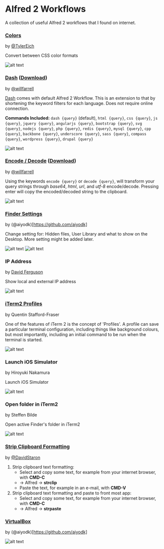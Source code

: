 Alfred 2 Workflows
==================

A collection of useful Alfred 2 workflows that I found on internet.

### [Colors](https://github.com/TylerEich/Alfred-Extras)
by [@TylerEich](http://github.com/TylerEich)

Convert between CSS color formats

![alt text][colors]

### [Dash](https://github.com/willfarrell/alfred-dash-workflow) ([Download](https://raw.github.com/willfarrell/alfred-dash-workflow/master/Dash.alfredworkflow))
by [@willfarrell](https://github.com/willfarrell)

[Dash](http://kapeli.com/) comes with default Alfred 2 Workflow. This is an extension to that by shortening the keyword filters for each language. Does not require online connection.

**Commands Included:** `dash {query}` (default), `html {query}`, `css {query}`, `js {query}`, `jquery {query}`, `angularjs {query}`, `bootstrap {query}`, `svg {query}`, `nodejs {query}`, `php {query}`, `redis {query}`, `mysql {query}`, `cpp {query}`, `backbone {query}`, `underscore {query}`, `sass {query}`, `compass {query}`, `wordpress {query}`, `drupal {query}`

![alt text][dash]

### [Encode / Decode](https://github.com/willfarrell/alfred-encode-decode-workflow) ([Download](https://raw.github.com/willfarrell/alfred-encode-decode-workflow/master/encode-decode.alfredworkflow))
by [@willfarrell](https://github.com/willfarrell)

Using the keywords `encode {query}` or `decode {query}`, will transform your query strings through *base64*, *html*, *url*, and *utf-8* encode/decode. Pressing enter will copy the encoded/decoded string to the clipboard.

![alt text][encode]

### [Finder Settings](http://www.aiyo.dk/alfredapp/v2)
by (@aiyodk)[https://github.com/aiyodk]

Change setting for: Hidden files, User Library and what to show on the Desktop.
More setting might be added later.

![alt text][finder]
![alt text][desktop]

### IP Address
by [David Ferguson](http://jdfwarrior.tumblr.com)

Show local and external IP address

![alt text][ip]

### [iTerm2 Profiles](http://qandr.org/quentin/software/alfred_itp)
by Quentin Stafford-Fraser

One of the features of iTerm 2 is the concept of 'Profiles'. A profile can save a particular terminal configuration, including things like background colours, but most importantly, including an initial command to be run when the terminal is started.

![alt text][iterm2profile]

### Launch iOS Simulator
by Hiroyuki Nakamura

Launch iOS Simulator

![alt text][ios]

### Open folder in iTerm2
by Steffen Bilde

Open active Finder's folder in iTerm2

![alt text][openiterm2]

### [Strip Clipboard Formatting](https://github.com/DavidStaron/alfred-workflow-stripClipboardFormatting)
by [@DavidStaron](https://github.com/DavidStaron)

1. Strip clipboard text formatting:
   * Select and copy some text, for example from your internet browser, with **CMD-C**
   * -> Alfred -> **strclip**
   * Paste the text, for example in an e-mail, with **CMD-V**
2. Strip clipboard text formatting and paste to front most app:
   * Select and copy some text, for example from your internet browser, with **CMD-C**
   * -> Alfred -> **strpaste**

### [VirtualBox](www.aiyo.dk/alfredapp/v2)
by (@aiyodk)[https://github.com/aiyodk]

![alt text][virtualbox]

[dash]: https://raw.github.com/willfarrell/alfred-dash-workflow/master/screenshots/dash.png  "Sample result"
[colors]: https://raw.github.com/edgar/alfred2-workflows/master/screenshots/colors.png  "Sample result"
[encode]: https://raw.github.com/willfarrell/alfred-encode-decode-workflow/master/screenshots/encode.png  "Sample result"
[virtualbox]: https://raw.github.com/edgar/alfred2-workflows/master/screenshots/virtualbox.png  "Sample result"
[iterm2profile]: https://raw.github.com/edgar/alfred2-workflows/master/screenshots/iterm2profile.png  "Sample result"
[openiterm2]: https://raw.github.com/edgar/alfred2-workflows/master/screenshots/openiterm2.png  "Sample result"
[ip]: https://raw.github.com/edgar/alfred2-workflows/master/screenshots/ip.png  "Sample result"
[finder]: https://github.com/aiyodk/Alfred-Extensions/raw/master/AlfredApp_2.x/Finder-Settings/Screenshot-Finder.png "Sample result"
[ios]: https://raw.github.com/edgar/alfred2-workflows/master/screenshots/ios.png  "Sample result"
[desktop]: https://github.com/aiyodk/Alfred-Extensions/raw/master/AlfredApp_2.x/Finder-Settings/Screenshot-Desktop.png "Sample result"